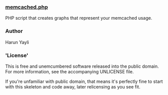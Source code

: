 ### [memcached.php]()


PHP script that creates graphs that represent your memcached usage.

### Author 

Harun Yayli <harunyayli at gmail.com>

### 'License'

This is free and unemcumbered software released into the public domain. For more information, see the accompanying UNLICENSE file.

If you're unfamiliar with public domain, that means it's perfectly fine to start with this skeleton and code away, later relicensing as you see fit.
